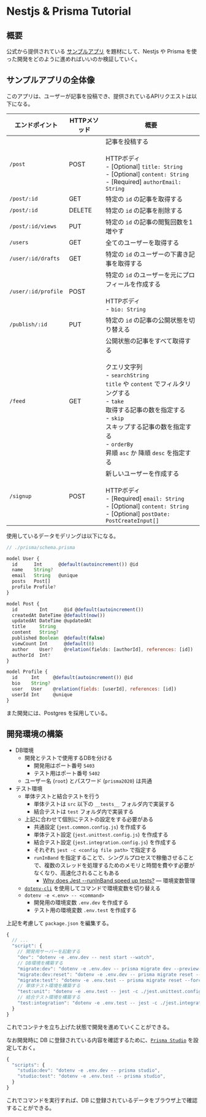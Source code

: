 # Nestjs & Prisma Tutorial

<!-- START doctoc -->
<!-- END doctoc -->

## 概要

公式から提供されている [サンプルアプリ](https://github.com/prisma/prisma-examples/tree/latest/typescript/rest-nestjs) を題材にして、Nestjs や Prisma を使った開発をどのように進めればいいのか検証していく。

## サンプルアプリの全体像

このアプリは、ユーザーが記事を投稿でき、提供されているAPIリクエストは以下になる。

| エンドポイント      | HTTPメソッド | 概要                                                                                                                                                                                                                                                                               |
| ------------------- | ------------ | ---------------------------------------------------------------------------------------------------------------------------------------------------------------------------------------------------------------------------------------------------------------------------------- |
| `/post`             | POST         | 記事を投稿する<br><br>HTTPボディ<br>- [Optional] `title: String`<br>- [Optional] `content: String`<br>- [Required] `authorEmail: String`                                                                                                                                           |
| `/post/:id`         | GET          | 特定の `id` の記事を取得する                                                                                                                                                                                                                                                       |
| `/post/:id`         | DELETE       | 特定の `id` の記事を削除する                                                                                                                                                                                                                                                       |
| `/post/:id/views`   | PUT          | 特定の `id` の記事の閲覧回数を1増やす                                                                                                                                                                                                                                              |
| `/users`            | GET          | 全てのユーザーを取得する                                                                                                                                                                                                                                                           |
| `/user/:id/drafts`  | GET          | 特定の `id` のユーザーの下書き記事を取得する                                                                                                                                                                                                                                       |
| `/user/:id/profile` | POST         | 特定の `id` のユーザーを元にプロフィールを作成する<br><br>HTTPボディ<br>- `bio: String`                                                                                                                                                                                            |
| `/publish/:id`      | PUT          | 特定の `id` の記事の公開状態を切り替える                                                                                                                                                                                                                                           |
| `/feed`             | GET          | 公開状態の記事をすべて取得する<br><br>クエリ文字列<br>- `searchString`<br>    `title` や `content` でフィルタリングする<br>- `take`<br>    取得する記事の数を指定する<br>- `skip`<br>    スキップする記事の数を指定する<br>- `orderBy`<br>    昇順 `asc` か 降順 `desc` を指定する |
| `/signup`           | POST         | 新しいユーザーを作成する<br><br>HTTPボディ<br>- [Required] `email: String`<br>- [Optional] `content: String`<br>- [Optional] `postDate: PostCreateInput[]`                                                                                                                         |

使用しているデータモデリングは以下になる。

```js
// ./prisma/schema.prisma

model User {
  id      Int      @default(autoincrement()) @id
  name    String?
  email   String   @unique
  posts   Post[]
  profile Profile?
}

model Post {
  id        Int      @id @default(autoincrement())
  createdAt DateTime @default(now())
  updatedAt DateTime @updatedAt
  title     String
  content   String?
  published Boolean  @default(false)
  viewCount Int      @default(0)
  author    User?    @relation(fields: [authorId], references: [id])
  authorId  Int?
}

model Profile {
  id     Int     @default(autoincrement()) @id
  bio    String?
  user   User    @relation(fields: [userId], references: [id])
  userId Int     @unique
}
```

また開発には、Postgres を採用している。

## 開発環境の構築

- DB環境
  - 開発とテストで使用するDBを分ける
    - 開発用はポート番号 `5403`
    - テスト用はポート番号 `5402`
  - ユーザー名 (`root`) とパスワード (`prisma2020`) は共通
- テスト環境
  - 単体テストと結合テストを行う
    - 単体テストは `src` 以下の `__tests__` フォルダ内で実装する
    - 結合テストは `test` フォルダ内で実装する
  - 上記に合わせて個別にテストの設定をする必要がある
    - 共通設定 (`jest.common.config.js`) を作成する
    - 単体テスト設定 (`jest.unittest.config.js`) を作成する
    - 結合テスト設定 (`jest.integration.config.js`) を作成する
    - それぞれ `jest -c <config file path>` で指定する
    - `runInBand` を指定することで、シングルプロセスで稼働させることで、複数のスレッドを処理するためのメモリと時間を費やす必要がなくなり、高速化されることもある
      - [Why does Jest --runInBand speed up tests?](https://stackoverflow.com/questions/43864793/why-does-jest-runinband-speed-up-tests)
― 環境変数管理
  - [`dotenv-cli`](https://www.npmjs.com/package/dotenv-cli) を使用してコマンドで環境変数を切り替える
  - `dotenv -e <.env> -- <command>`
    - 開発用の環境変数 `.env.dev` を作成する
    - テスト用の環境変数 `.env.test` を作成する

上記を考慮して `package.json` を編集する。

```js
{
  // ...
  "script": {
    // 開発用サーバーを起動する
    "dev": "dotenv -e .env.dev -- nest start --watch",
    // DB環境を構築する
    "migrate:dev": "dotenv -e .env.dev -- prisma migrate dev --preview-feature",
    "migrate:dev:reset": "dotenv -e .env.dev -- prisma migrate reset --preview-feature",
    "migrate:test": "dotenv -e .env.test -- prisma migrate reset --force --preview-feature",
    // 単体テスト環境を構築する
    "test:unit": "dotenv -e .env.test -- jest -c ./jest.unittest.config.js",
    // 結合テスト環境を構築する
    "test:integration": "dotenv -e .env.test -- jest -c ./jest.integration.config.js --runInBand"
  }
}
```

これでコンテナを立ち上げた状態で開発を進めていくことができる。

なお開発時に DB に登録されている内容を確認するために、[`Prisma Studio`](https://www.prisma.io/studio) を設定しておく。

```js
{
  "scripts": {
    "studio:dev": "dotenv -e .env.dev -- prisma studio",
    "studio:test": "dotenv -e .env.test -- prisma studio",
  }
}
```

これでコマンドを実行すれば、DB に登録されているデータをブラウザ上で確認することができる。
